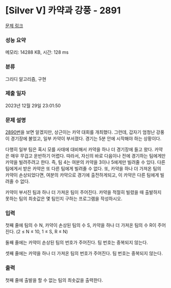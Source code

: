 # [Silver V] 카약과 강풍 - 2891 

[문제 링크](https://www.acmicpc.net/problem/2891) 

### 성능 요약

메모리: 14288 KB, 시간: 128 ms

### 분류

그리디 알고리즘, 구현

### 제출 일자

2023년 12월 29일 23:01:50

### 문제 설명

<p><a href="/problem/2890">2890번</a>을 보면 알겠지만, 상근이는 카약 대회를 개최했다. 그런데, 갑자기 엄청난 강풍이 경기장에 불었고, 일부 카약이 부서졌다. 경기는 5분 안에 시작해야 하는 상황이다.</p>

<p>다행히 일부 팀은 혹시 모를 사태에 대비해서 카약을 하나 더 경기장에 들고 왔다. 카약은 매우 무겁고 운반하기 어렵다. 따라서, 자신의 바로 다음이나 전에 경기하는 팀에게만 카약을 빌려주려고 한다. 즉, 팀 4는 여분의 카약을 3이나 5에게만 빌려줄 수 있다. 다른 팀에게서 받은 카약은 또 다른 팀에게 빌려줄 수 없다. 또, 카약을 하나 더 가져온 팀의 카약이 손상되었다면, 여분의 카약으로 경기에 출전하게되고, 이 카약은 다른 팀에게 빌려줄 수 없다.</p>

<p>카약이 부서진 팀과 하나 더 가져온 팀이 주어진다. 카약을 적절히 빌렸을 때 출발하지 못하는 팀의 최솟값은 몇 팀인지 구하는 프로그램을 작성하시오.</p>

### 입력 

 <p>첫째 줄에 팀의 수 N, 카약이 손상된 팀의 수 S, 카약을 하나 더 가져온 팀의 수 R이 주어진다. (2 ≤ N ≤ 10, 1 ≤ S, R ≤ N)</p>

<p>둘째 줄에는 카약이 손상된 팀의 번호가 주어진다. 팀 번호는 중복되지 않는다.</p>

<p>셋째 줄에는 카약을 하나 더 가져온 팀의 번호가 주어진다. 팀 번호는 중복되지 않는다.</p>

### 출력 

 <p>첫째 줄에 출발을 할 수 없는 팀의 최솟값을 출력한다.</p>

